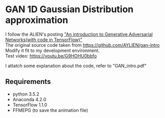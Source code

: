 # GAN 1D Gaussian Distribution approximation

I follow the ALIEN's posting ["An introduction to Generative Adversarial Networks(with code in TensorFlow)"](http://blog.aylien.com/introduction-generative-adversarial-networks-code-tensorflow/)<br/>
The original source code taken from https://github.com/AYLIEN/gan-intro<br/>
Modify it fit to my development environment.<br/>
Test video: https://youtu.be/G9HOHU0bbfo

I attatch some explanation about the code, refer to "GAN_intro.pdf"

## Requirements
- python 3.5.2
- Anaconda 4.2.0
- TensorFlow 1.1.0
- FFMEPG (to save the animation file) 

